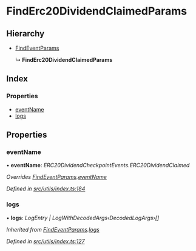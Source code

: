 # FindErc20DividendClaimedParams

## Hierarchy

* [FindEventParams]()

  ↳ **FindErc20DividendClaimedParams**

## Index

### Properties

* [eventName]()
* [logs]()

## Properties

### eventName

• **eventName**: _ERC20DividendCheckpointEvents.ERC20DividendClaimed_

_Overrides_ [_FindEventParams_]()_._[_eventName_]()

_Defined in_ [_src/utils/index.ts:184_](https://github.com/PolymathNetwork/polymath-sdk/blob/550676f/src/utils/index.ts#L184)

### logs

• **logs**: _LogEntry \| LogWithDecodedArgs‹DecodedLogArgs›\[\]_

_Inherited from_ [_FindEventParams_]()_._[_logs_]()

_Defined in_ [_src/utils/index.ts:127_](https://github.com/PolymathNetwork/polymath-sdk/blob/550676f/src/utils/index.ts#L127)

